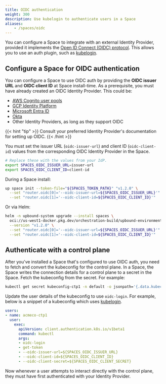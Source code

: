 ```yaml
---
title: OIDC authentication
weight: 300
description: Use kubelogin to authenticate users in a Space
aliases:
    - /spaces/oidc
---
```


You can configure a Space to integrate with an external Identity Provider, provided it implements the [Open ID Connect (OIDC) protocol](https://kubernetes.io/docs/reference/access-authn-authz/authentication/#openid-connect-tokens). This allows you to use an auth plugin, such as [kubelogin](https://github.com/int128/kubelogin).

## Configure a Space for OIDC authentication

You can configure a Space to use OIDC auth by providing the **OIDC issuer URL** and **OIDC client ID** at Space install-time. As a prerequisite, you must have already created an OIDC Identity Provider. This could be:

- [AWS Cognito user pools](https://docs.aws.amazon.com/cognito/latest/developerguide/cognito-user-identity-pools.html)
- [GCP Identity Platform](https://cloud.google.com/identity-platform/docs/web/oidc)
- [Microsoft Entra ID](https://learn.microsoft.com/en-us/entra/architecture/auth-oidc)
- [Okta](https://developer.okta.com/blog/2021/11/08/k8s-api-server-oidc#set-up-an-okta-oidc-application-and-authorization-server)
- Other Identity Providers, as long as they support OIDC

{{< hint "tip" >}}
Consult your preferred Identity Provider's documentation for setting up OIDC.
{{< /hint >}}

You must set the issuer URL (`oidc-issuer-url`) and client ID (`oidc-client-id`) values from the corresponding OIDC Identity Provider in the Space.

```bash
# Replace these with the values from your IdP.
export SPACES_OIDC_ISSUER_URL=issuer-url
export SPACES_OIDC_CLIENT_ID=client-id
```

During a Space install:

```bash
up space init --token-file="${SPACES_TOKEN_PATH}" "v1.2.0" \
  --set "router.oidc[0]='--oidc-issuer-url=${SPACES_OIDC_ISSUER_URL}'" \
  --set "router.oidc[1]='--oidc-client-id=${SPACES_OIDC_CLIENT_ID}'"
```

Or via Helm:

```bash
helm -n upbound-system upgrade --install spaces \
  oci://us-west1-docker.pkg.dev/orchestration-build/upbound-environments/spaces \
  --version "v1.2.0" \
  --set "router.oidc[0]='--oidc-issuer-url=${SPACES_OIDC_ISSUER_URL}'" \
  --set "router.oidc[1]='--oidc-client-id=${SPACES_OIDC_CLIENT_ID}'"
```

## Authenticate with a control plane

After you've installed a Space that's configured to use OIDC auth, you need to fetch and convert the kubeconfig for the control plane. In a Space, the Space writes the connection details for a control plane to a secret in the Space. Fetch the kubeconfig from the secret. For example:

```bash
kubectl get secret kubeconfig-ctp1 -n default -o jsonpath='{.data.kubeconfig}' | base64 -d > /tmp/ctp1.yaml
```

Update the user details of the kubeconfig to use `oidc-login`. For example, below is a snippet of a kubeconfig which uses [kubelogin](https://github.com/int128/kubelogin).

```yaml
users:
- name: acmeco-ctp1
  user:
    exec:
      apiVersion: client.authentication.k8s.io/v1beta1
      command: kubectl
      args:
      - oidc-login
      - get-token
      - --oidc-issuer-url=${SPACES_OIDC_ISSUER_URL}
      - --oidc-client-id=${SPACES_OIDC_CLIENT_ID}
      - --oidc-client-secret=${SPACES_OIDC_CLIENT_SECRET}
```

 Now whenever a user attempts to interact directly with the control plane, they must have first authenticated with your Identity Provider.
